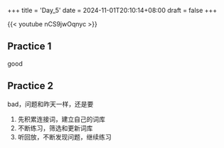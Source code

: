 +++
title = 'Day_5'
date = 2024-11-01T20:10:14+08:00
draft = false
+++

{{< youtube nCS9jwOqnyc >}}

## Practice 1

good

## Practice 2

bad，问题和昨天一样，还是要

1. 先积累连接词，建立自己的词库
2. 不断练习，筛选和更新词库
3. 听回放，不断发现问题，继续练习